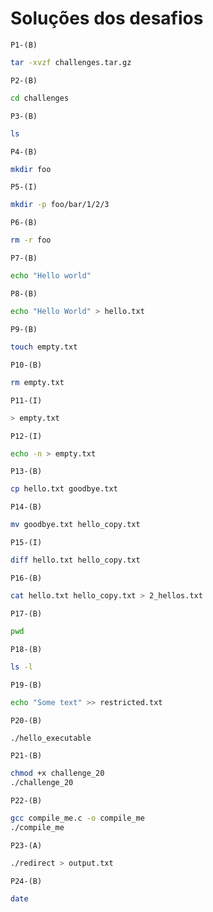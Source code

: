 # Soluções dos desafios

``P1-(B)``
```bash
tar -xvzf challenges.tar.gz
```

``P2-(B)``
```bash
cd challenges
```

``P3-(B)``
```bash
ls
```

``P4-(B)``
```bash
mkdir foo
```

``P5-(I)``
```bash
mkdir -p foo/bar/1/2/3
```

``P6-(B)``
```bash
rm -r foo
```

``P7-(B)``
```bash
echo "Hello world"
```

``P8-(B)``
```bash
echo "Hello World" > hello.txt
```

``P9-(B)``
```bash
touch empty.txt
```

``P10-(B)``
```bash
rm empty.txt
```

``P11-(I)``
```bash
> empty.txt
```

``P12-(I)``
```bash
echo -n > empty.txt
```

``P13-(B)``
```bash
cp hello.txt goodbye.txt
```

``P14-(B)``
```bash
mv goodbye.txt hello_copy.txt
```

``P15-(I)``
```bash
diff hello.txt hello_copy.txt
```

``P16-(B)``
```bash
cat hello.txt hello_copy.txt > 2_hellos.txt
```

``P17-(B)``
```bash
pwd
```

``P18-(B)``
```bash
ls -l
```

``P19-(B)``
```bash
echo "Some text" >> restricted.txt
```

``P20-(B)``
```bash
./hello_executable
```

``P21-(B)``
```bash
chmod +x challenge_20
./challenge_20
```

``P22-(B)``
```bash
gcc compile_me.c -o compile_me
./compile_me
```

``P23-(A)``
```bash
./redirect > output.txt
```

``P24-(B)``
```bash
date
```
